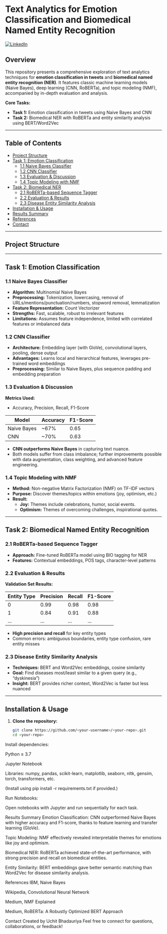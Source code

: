 # Text Analytics for Emotion Classification and Biomedical Named Entity Recognition

[![LinkedIn](https://img.shields.io/badge/LinkedIn-blue?logo=linkedin)](https://www.linkedin.com/in/uchit-bhadauriya-a96478204)

## Overview

This repository presents a comprehensive exploration of text analytics techniques for **emotion classification in tweets** and **biomedical named entity recognition (NER)**. It features classic machine learning models (Naive Bayes), deep learning (CNN, RoBERTa), and topic modeling (NMF), accompanied by in-depth evaluation and analysis.

**Core Tasks:**
- **Task 1:** Emotion classification in tweets using Naive Bayes and CNN
- **Task 2:** Biomedical NER with RoBERTa and entity similarity analysis using BERT/Word2Vec

---

## Table of Contents

- [Project Structure](#project-structure)
- [Task 1: Emotion Classification](#task-1-emotion-classification)
  - [1.1 Naive Bayes Classifier](#11-naive-bayes-classifier)
  - [1.2 CNN Classifier](#12-cnn-classifier)
  - [1.3 Evaluation & Discussion](#13-evaluation--discussion)
  - [1.4 Topic Modeling with NMF](#14-topic-modeling-with-nmf)
- [Task 2: Biomedical NER](#task-2-biomedical-ner)
  - [2.1 RoBERTa-based Sequence Tagger](#21-roberta-based-sequence-tagger)
  - [2.2 Evaluation & Results](#22-evaluation--results)
  - [2.3 Disease Entity Similarity Analysis](#23-disease-entity-similarity-analysis)
- [Installation & Usage](#installation--usage)
- [Results Summary](#results-summary)
- [References](#references)
- [Contact](#contact)

---

## Project Structure


---

## Task 1: Emotion Classification

### 1.1 Naive Bayes Classifier

- **Algorithm:** Multinomial Naive Bayes  
- **Preprocessing:** Tokenization, lowercasing, removal of URLs/mentions/punctuation/numbers, stopword removal, lemmatization  
- **Feature Representation:** Count Vectorizer  
- **Strengths:** Fast, scalable, robust to irrelevant features  
- **Limitations:** Assumes feature independence, limited with correlated features or imbalanced data

### 1.2 CNN Classifier

- **Architecture:** Embedding layer (with GloVe), convolutional layers, pooling, dense output  
- **Advantages:** Learns local and hierarchical features, leverages pre-trained word embeddings  
- **Preprocessing:** Similar to Naive Bayes, plus sequence padding and embedding preparation

### 1.3 Evaluation & Discussion

**Metrics Used:**
- Accuracy, Precision, Recall, F1-Score

| Model        | Accuracy | F1-Score |
|--------------|----------|----------|
| Naive Bayes  | ~67%     | 0.65     |
| CNN          | ~70%     | 0.63     |

- **CNN outperforms Naive Bayes** in capturing text nuance.
- Both models suffer from class imbalance; further improvements possible with data augmentation, class weighting, and advanced feature engineering.

### 1.4 Topic Modeling with NMF

- **Method:** Non-negative Matrix Factorization (NMF) on TF-IDF vectors
- **Purpose:** Discover themes/topics within emotions (joy, optimism, etc.)
- **Result:**  
  - **Joy:** Themes include celebrations, humor, social events.
  - **Optimism:** Themes of overcoming challenges, inspirational quotes.

---

## Task 2: Biomedical Named Entity Recognition

### 2.1 RoBERTa-based Sequence Tagger

- **Approach:** Fine-tuned RoBERTa model using BIO tagging for NER  
- **Features:** Contextual embeddings, POS tags, character-level patterns

### 2.2 Evaluation & Results

**Validation Set Results:**

| Entity Type | Precision | Recall | F1-Score |
|-------------|-----------|--------|----------|
| 0           | 0.99      | 0.98   | 0.98     |
| 1           | 0.84      | 0.91   | 0.88     |
| ...         | ...       | ...    | ...      |

- **High precision and recall** for key entity types  
- Common errors: ambiguous boundaries, entity type confusion, rare entity misses

### 2.3 Disease Entity Similarity Analysis

- **Techniques:** BERT and Word2Vec embeddings, cosine similarity  
- **Goal:** Find diseases most/least similar to a given query (e.g., “dyskinesia”)  
- **Insight:** BERT provides richer context, Word2Vec is faster but less nuanced

---

## Installation & Usage

1. **Clone the repository:**

   ```bash
   git clone https://github.com/<your-username>/<your-repo>.git
   cd <your-repo>
Install dependencies:

Python ≥ 3.7

Jupyter Notebook

Libraries: numpy, pandas, scikit-learn, matplotlib, seaborn, nltk, gensim, torch, transformers, etc.

(Install using pip install -r requirements.txt if provided.)

Run Notebooks:

Open notebooks with Jupyter and run sequentially for each task.

Results Summary
Emotion Classification:
CNN outperformed Naive Bayes with higher accuracy and F1-score, thanks to feature learning and transfer learning (GloVe).

Topic Modeling:
NMF effectively revealed interpretable themes for emotions like joy and optimism.

Biomedical NER:
RoBERTa achieved state-of-the-art performance, with strong precision and recall on biomedical entities.

Entity Similarity:
BERT embeddings gave better semantic matching than Word2Vec for disease similarity analysis.

References
IBM, Naive Bayes

Wikipedia, Convolutional Neural Network

Medium, NMF Explained

Medium, RoBERTa: A Robustly Optimized BERT Approach

Contact
Created by Uchit Bhadauriya
Feel free to connect for questions, collaborations, or feedback!
